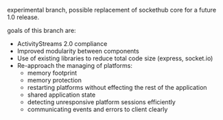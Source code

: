 experimental branch, possible replacement of sockethub core for a future 1.0 release.

goals of this branch are:
* ActivityStreams 2.0 compliance
* Improved modularity between components
* Use of existing libraries to reduce total code size (express, socket.io)
* Re-approach the managing of platforms:
    - memory footprint
    - memory protection
    - restarting platforms without effecting the rest of the application
    - shared application state
    - detecting unresponsive platform sessions efficiently
    - communicating events and errors to client clearly
